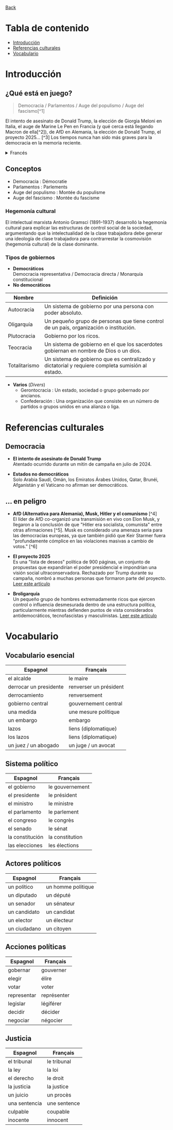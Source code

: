 [Back](../README.md)

# Tabla de contenido

* [Introducción](#introducción)
* [Referencias culturales](#referencias-culturales)
* [Vocabulario](#vocabulario)

# Introducción

## ¿Qué está en juego?

> Democracia / Parlamentos / Auge del populismo / Auge del fascismo[^1]

El intento de asesinato de Donald Trump, la elección de Giorgia Meloni en Italia, el auge de Marine Le Pen en Francia (y qué cerca está llegando Macron de ella[^2]), de AfD en Alemania, la elección de Donald Trump, el proyecto 2025... [^3] Los tiempos nunca han sido más graves para la democracia en la memoria reciente.

<details>
<summary>Francés</summary>

La tentative d'assassinat de Donald Trump, l'élection de Giorgia Meloni en Italie, la montée de Marine Le Pen en France (et comme Macron se rapproche d'elle[^2]), de l'AfD en Allemagne, l'élection de Donald Trump, le projet 2025... [^3] Les temps n'ont jamais été plus graves pour la démocratie dans la mémoire récente.

</details>

## Conceptos

* Democracia : Démocratie
* Parlamentos : Parlements
* Auge del populismo : Montée du populisme
* Auge del fascismo : Montée du fascisme

### Hegemonía cultural

El intelectual marxista Antonio Gramsci (1891–1937) desarrolló la hegemonía cultural para explicar las estructuras de control social de la sociedad, argumentando que la intelectualidad de la clase trabajadora debe generar una ideología de clase trabajadora para contrarrestar la cosmovisión (hegemonía cultural) de la clase dominante.

### Tipos de gobiernos

* **Democráticos**  
Democracia representativa / Democracia directa / Monarquía constitucional
* **No democráticos**  

| Nombre | Definición |
| - | - |
| Autocracia | Un sistema de gobierno por una persona con poder absoluto. |
| Oligarquía | Un pequeño grupo de personas que tiene control de un país, organización o institución. |
| Plutocracia | Gobierno por los ricos. |
| Teocracia | Un sistema de gobierno en el que los sacerdotes gobiernan en nombre de Dios o un dios. |
| Totalitarismo | Un sistema de gobierno que es centralizado y dictatorial y requiere completa sumisión al estado. |

* **Varios** (*Divers*)  
  * Gerontocracia : Un estado, sociedad o grupo gobernado por ancianos.
  * Confederación : Una organización que consiste en un número de partidos o grupos unidos en una alianza o liga.

# Referencias culturales

## Democracia

* **El intento de asesinato de Donald Trump**  
Atentado ocurrido durante un mitin de campaña en julio de 2024.

* **Estados no democráticos**  
Solo Arabia Saudí, Omán, los Emiratos Árabes Unidos, Qatar, Brunéi, Afganistán y el Vaticano no afirman ser democráticos.

## ... en peligro

* **AfD (Alternativa para Alemania), Musk, Hitler y el comunismo** [^4]  
El líder de AfD co-organizó una transmisión en vivo con Elon Musk, y llegaron a la conclusión de que "Hitler era socialista, comunista" entre otras afirmaciones [^5]. Musk es considerado una amenaza seria para las democracias europeas, ya que también pidió que Keir Starmer fuera "profundamente cómplice en las violaciones masivas a cambio de votos." [^6]

* **El proyecto 2025**  
Es una "lista de deseos" política de 900 páginas, un conjunto de propuestas que expandirían el poder presidencial e impondrían una visión social ultraconservadora. Rechazado por Trump durante su campaña, nombró a muchas personas que formaron parte del proyecto. [Leer este artículo](https://www.bbc.com/news/articles/c977njnvq2do)

* **Broligarquía**  
Un pequeño grupo de hombres extremadamente ricos que ejercen control o influencia desmesurada dentro de una estructura política, particularmente mientras defienden puntos de vista considerados antidemocráticos, tecnofascistas y masculinistas. [Leer este artículo](https://www.theguardian.com/commentisfree/2024/dec/28/bro-culture-trump)

# Vocabulario

## Vocabulario esencial

| Espagnol | Français |
|----------|----------|
| el alcalde | le maire |
| derrocar un presidente | renverser un président |
| derrocamiento | renversement |
| gobierno central | gouvernement central |
| una medida | une mesure politique |
| un embargo | embargo |
| lazos | liens (diplomatique) |
| los lazos | liens (diplomatique) |
| un juez / un abogado | un juge / un avocat |

## Sistema político

| Espagnol | Français |
|----------|----------|
| el gobierno | le gouvernement |
| el presidente | le président |
| el ministro | le ministre |
| el parlamento | le parlement |
| el congreso | le congrès |
| el senado | le sénat |
| la constitución | la constitution |
| las elecciones | les élections |

## Actores políticos

| Espagnol | Français |
|----------|----------|
| un político | un homme politique |
| un diputado | un député |
| un senador | un sénateur |
| un candidato | un candidat |
| un elector | un électeur |
| un ciudadano | un citoyen |

## Acciones políticas

| Espagnol | Français |
|----------|----------|
| gobernar | gouverner |
| elegir | élire |
| votar | voter |
| representar | représenter |
| legislar | légiférer |
| decidir | décider |
| negociar | négocier |

## Justicia

| Espagnol | Français |
|----------|----------|
| el tribunal | le tribunal |
| la ley | la loi |
| el derecho | le droit |
| la justicia | la justice |
| un juicio | un procès |
| una sentencia | une sentence |
| culpable | coupable |
| inocente | innocent |
